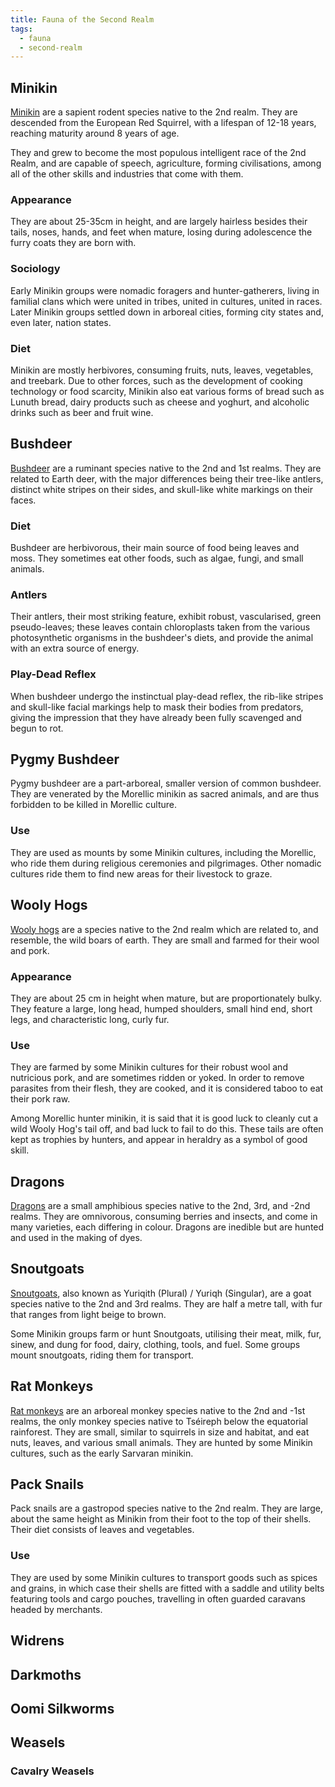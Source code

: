 ```yaml
---
title: Fauna of the Second Realm
tags:
  - fauna
  - second-realm
---
```

## Minikin
[Minikin](fauna/minikin.md) are a sapient rodent species native to the 2nd realm. They are descended from the European Red Squirrel, with a lifespan of 12-18 years, reaching maturity around 8 years of age.

They and grew to become the most populous intelligent race of the 2nd Realm, and are capable of speech, agriculture, forming civilisations, among all of the other skills and industries that come with them.
### Appearance
They are about 25-35cm in height, and are largely hairless besides their tails, noses, hands, and feet when mature, losing during adolescence the furry coats they are born with.
### Sociology
Early Minikin groups were nomadic foragers and hunter-gatherers, living in familial clans which were united in tribes, united in cultures, united in races. Later Minikin groups settled down in arboreal cities, forming city states and, even later, nation states.
### Diet
Minikin are mostly herbivores, consuming fruits, nuts, leaves, vegetables, and treebark. Due to other forces, such as the development of cooking technology or food scarcity, Minikin also eat various forms of bread such as Lunuth bread, dairy products such as cheese and yoghurt, and alcoholic drinks such as beer and fruit wine.
## Bushdeer
[Bushdeer](fauna/bushdeer.md) are a ruminant species native to the 2nd and 1st realms. They are related to Earth deer, with the major differences being their tree-like antlers, distinct white stripes on their sides, and skull-like white markings on their faces.
### Diet
Bushdeer are herbivorous, their main source of food being leaves and moss. They sometimes eat other foods, such as algae, fungi, and small animals.
### Antlers
Their antlers, their most striking feature, exhibit robust, vascularised, green pseudo-leaves; these leaves contain chloroplasts taken from the various photosynthetic organisms in the bushdeer's diets, and provide the animal with an extra source of energy.
### Play-Dead Reflex
When bushdeer undergo the instinctual play-dead reflex, the rib-like stripes and skull-like facial markings help to mask their bodies from predators, giving the impression that they have already been fully scavenged and begun to rot.
## Pygmy Bushdeer
Pygmy bushdeer are a part-arboreal, smaller version of common bushdeer. They are venerated by the Morellic minikin as sacred animals, and are thus forbidden to be killed in Morellic culture.
### Use
They are used as mounts by some Minikin cultures, including the Morellic, who ride them during religious ceremonies and pilgrimages. Other nomadic cultures ride them to find new areas for their livestock to graze.
## Wooly Hogs
[Wooly hogs](fauna/wooly-hogs.md) are a species native to the 2nd realm which are related to, and resemble, the wild boars of earth. They are small and farmed for their wool and pork.
### Appearance
They are about 25 cm in height when mature, but are proportionately bulky. They feature a large, long head, humped shoulders, small hind end, short legs, and characteristic long, curly fur.
### Use
They are farmed by some Minikin cultures for their robust wool and nutricious pork, and are sometimes ridden or yoked. In order to remove parasites from their flesh, they are cooked, and it is considered taboo to eat their pork raw.

Among Morellic hunter minikin, it is said that it is good luck to cleanly cut a wild Wooly Hog's tail off, and bad luck to fail to do this. These tails are often kept as trophies by hunters, and appear in heraldry as a symbol of good skill.
## Dragons
[Dragons](fauna/dragons.md) are a small amphibious species native to the 2nd, 3rd, and -2nd realms. They are omnivorous, consuming berries and insects, and come in many varieties, each differing in colour. Dragons are inedible but are hunted and used in the making of dyes.
## Snoutgoats
[Snoutgoats](fauna/snoutgoats.md), also known as Yuriqith (Plural) / Yuriqh (Singular), are a goat species native to the 2nd and 3rd realms. They are half a metre tall, with fur that ranges from light beige to brown.

Some Minikin groups farm or hunt Snoutgoats, utilising their meat, milk, fur, sinew, and dung for food, dairy, clothing, tools, and fuel. Some groups mount snoutgoats, riding them for transport.
## Rat Monkeys
[Rat monkeys](fauna/rat-monkeys*.md) are an arboreal monkey species native to the 2nd and -1st realms, the only monkey species native to Tséireph below the equatorial rainforest. They are small, similar to squirrels in size and habitat, and eat nuts, leaves, and various small animals. They are hunted by some Minikin cultures, such as the early Sarvaran minikin.
## Pack Snails
Pack snails are a gastropod species native to the 2nd realm. They are large, about the same height as Minikin from their foot to the top of their shells. Their diet consists of leaves and vegetables.
### Use
They are used by some Minikin cultures to transport goods such as spices and grains, in which case their shells are fitted with a saddle and utility belts featuring tools and cargo pouches, travelling in often guarded caravans headed by merchants.
## Widrens

## Darkmoths

## Oomi Silkworms

## Weasels

### Cavalry Weasels
